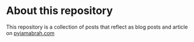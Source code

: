 # About this repository

This repository is a collection of posts that reflect as blog posts and article on [pyjamabrah.com](https://pyjamabrah.com)
